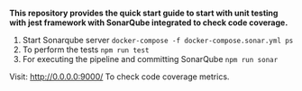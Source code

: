 **This repository provides the quick start guide to start with unit testing with jest framework with SonarQube integrated to check code coverage.**

1. Start Sonarqube server `docker-compose -f docker-compose.sonar.yml ps`
2. To perform the tests
`npm run test`
3. For executing the pipeline and committing SonarQube `npm run sonar`

Visit: http://0.0.0.0:9000/
To check code coverage metrics.